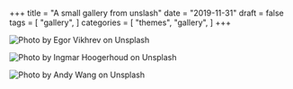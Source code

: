 
+++
title = "A small gallery from unslash"
date = "2019-11-31"
draft = false
tags = [
    "gallery",
]
categories = [
    "themes",
    "gallery",
]
+++

![Photo by Egor Vikhrev on Unsplash](/img/egor-vikhrev-g5W0y1s6Sr8-unsplash.jpg)

![Photo by Ingmar Hoogerhoud on Unsplash](/img/ingmar-hoogerhoud-S3oWvRj7pZQ-unsplash.jpg)

![Photo by Andy Wang on Unsplash](/img/andy-wang-O_0fiyBOY-8-unsplash.jpg)